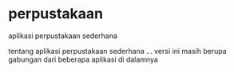 # perpustakaan
aplikasi perpustakaan sederhana

tentang aplikasi perpustakaan sederhana ...
versi ini masih berupa gabungan dari beberapa aplikasi di dalamnya
